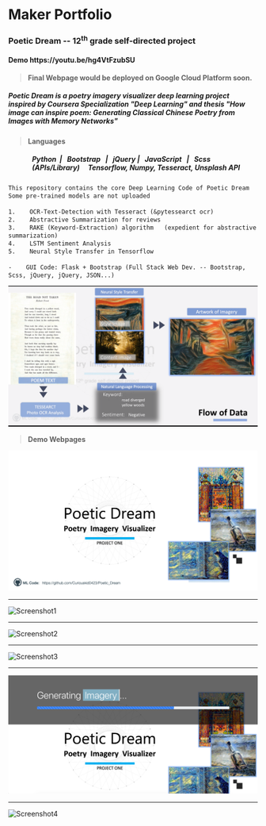 # **Maker Portfolio**
<!DOCTYPE html>
<html lang="en">
  <head>
    <meta charset="utf-8">
    <meta http-equiv="X-UA-Compatible" content="IE=edge">
    <meta name="viewport" content="width=device-width, initial-scale=1">
    <h3>Poetic Dream -- 12<sup>th</sup> grade self-directed project</h3>
    <h4> Demo https://youtu.be/hg4VtFzubSU </h4>

> **Final Webpage would be deployed on Google Cloud Platform soon.**

   <div><h5>Poetic Dream is a poetry imagery visualizer deep learning project inspired by Coursera Specialization "Deep Learning" and thesis <i>"How image can inspire poem: Generating Classical Chinese Poetry from Images with Memory Networks"</i></h5></div> 
  </head>

> **Languages**
<div style="margin-left: 3rem">
  <h5>Python &nbsp;| &nbsp; Bootstrap &nbsp; | &nbsp; jQuery | &nbsp;  JavaScript &nbsp; | &nbsp; Scss 
  <br>(APIs/Library) &nbsp;&nbsp;&nbsp; Tensorflow, Numpy, Tesseract, Unsplash API</h5>

</div> 
  <body>

    This repository contains the core Deep Learning Code of Poetic Dream 
    Some pre-trained models are not uploaded
    
    1.    OCR-Text-Detection with Tesseract (&pytessearct ocr)
    2.    Abstractive Summarization for reviews 
    3.    RAKE (Keyword-Extraction) algorithm   (expedient for abstractive summarization)
    4.    LSTM Sentiment Analysis
    5.    Neural Style Transfer in Tensorflow
    
    -    GUI Code: Flask + Bootstrap (Full Stack Web Dev. -- Bootstrap, Scss, jQuery, jQuery, JSON...)
    
  </body>
  
</html>

![Flow-of-Data](https://raw.githubusercontent.com/Curiouskid0423/Poetic_Dream/master/Flow-of-data.png)

> **Demo Webpages**

![Poetic Dream Cover Photo](https://raw.githubusercontent.com/Curiouskid0423/Poetic_Dream/master/Poetic_Dream_Cover.png)
<hr>

![Screenshot1](https://raw.githubusercontent.com/Curiouskid0423/Poetic_Dream/master/UI-Screenshot/Screenshot-1.png)
<hr>

![Screenshot2](https://raw.githubusercontent.com/Curiouskid0423/Poetic_Dream/master/UI-Screenshot/Screenshot-2.png)
<hr>

![Screenshot3](https://raw.githubusercontent.com/Curiouskid0423/Poetic_Dream/master/UI-Screenshot/Screenshot-3.png)
<hr>

![Screenshot4](https://raw.githubusercontent.com/Curiouskid0423/Poetic_Dream/master/UI-Screenshot/Screenshot-redirect.png)
<hr>

![Screenshot4](https://raw.githubusercontent.com/Curiouskid0423/Poetic_Dream/master/UI-Screenshot/Screenshot-4.png)
